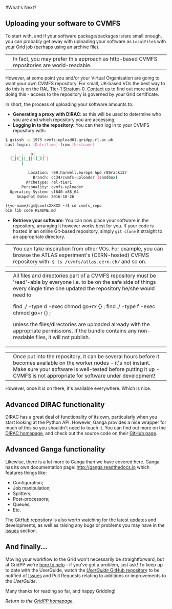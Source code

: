 #What's Next?

## Uploading your software to CVMFS
To start with, and if your software package/packages is/are small enough,
you can probably get away with uploading your software as `LocalFile`s
with your Grid job (perhaps using an archive file).

<table>
<tr>
<td align='center'><i class="fa fa-lightbulb-o" style='font-size:3em'></i></td>
<td>
In fact, you may prefer this approach as http-based CVMFS repositories are
world-readable.
</td>
</tr>
</table>

However, at some point you and/or your Virtual Organisation
are going to want your own CVMFS repository.
For small, UK-based VOs the best way to do this is on the
[RAL Tier-1 Stratum-0](https://www.gridpp.ac.uk/wiki/RAL_Tier1_CVMFS).
[Contact us](mailto:info@gridpp.ac.uk) to find out more about doing this -
access to the repository is governed by your Grid certificate.

In short, the process of uploading your software amounts to:
* **Generating a proxy with DIRAC**: as this will be used to
determine who you are and which repository you are accessing;
* **Logging in to the repository**:
You can then log in to your CVMFS repository with:

```bash
$ gsissh -p 1975 cvmfs-upload01.gridpp.rl.ac.uk
Last login: [Date/time] from [hostname]

   _. _.   o| _ ._
  (_|(_||_|||(_)| |
       |

          Location: r89.harwell.europe hpd r89rack137
            Branch: cc34/cvmfs-uploader (sandbox)
         Archetype: ral-tier1
       Personality: cvmfs-uploader
  Operating System: sl640-x86_64
     Snapshot Date: 2016-10-26

[{vo-name}sgm@cvmfsXXXXX ~]$ cd cvmfs_repo
bin lib code README.md
```

* **Retrieve your software**:
You can now place your software in the repository, arranging it
however works best for you. If your code is hosted in an online
Git-based repository, simply `git clone` it straight to an
appropriate directory.

<table>
<tr>
<td align='center'><i class="fa fa-lightbulb-o" style='font-size:3em'></i></td>
<td>
You can take inspiration from other VOs. For example, you can browse
the ATLAS experiment's (CERN-hosted) CVFMS repository with:
<code>$ ls /cvmfs/atlas.cern.ch/</code> and so on.
</td>
</tr>
</table>


<table>
<tr>
<td align='center'><i class="fa fa-warning" style='font-size:3em'></i></td>
<td>
All files and directories part of a CVMFS repository must be 'read'-able by everyone i.e. to be on the safe side of things every single time one updated the repository he/she would need to

find ./ -type d -exec chmod go+rx {} \; 
find ./ -type f -exec chmod go+r {} \; 

unless the files/directories are uploaded already with the appropriate permissions.  If the bundle contains any non-readable files, it will not publish.

</td>
</tr>
</table>

<table>
<tr>
<td align='center'><i class="fa fa-warning" style='font-size:3em'></i></td>
<td>
Once put into the repository, it can be several hours before it
becomes available on the worker nodes - it's not instant.
Make sure your software is well-tested before putting it up - 
CVMFS is not appropriate for software under development!
</td>
</tr>
</table>

However, once it _is_ on there, it's available everywhere.
Which is nice.

## Advanced DIRAC functionality
DIRAC has a great deal of functionality of its own,
particularly when you start looking at the Python API.
However, Ganga provides a nice wrapper for much of this
so you shouldn't need to touch it.
You can find out more on the
[DIRAC homepage](http://diracgrid.org/), and check out the
source code on their
[GitHub page](https://github.com/DIRACGrid).

## Advanced Ganga functionality
Likewise, there is a lot more to Ganga than we have covered here.
Ganga has its own documentation page: http://ganga.readthedocs.io
which features things like:
* Configuration;
* Job manipulation;
* Splitters;
* Post-processors;
* Queues;
* Etc.

The [GitHub repository](https://github.com/ganga-devs/ganga)
is also worth watching for the latest updates and developments,
as well as raising any bugs or problems you may have in the
[Issues](https://github.com/ganga-devs/ganga/issues) section.

## And finally...

Moving your workflow to the Grid won't necessarily be straightforward,
but at GridPP we're [here to help](../before-we-begin/getting-help.html) -
if you've got a problem, just ask!
To keep up to date with the UserGuide,
watch the
[_UserGuide_ GitHub repository](https://github.com/gridpp/user-guides)
to be notified of
[Issues](https://github.com/gridpp/user-guides/issues)
and Pull Requests relating to additions or improvements
to the _UserGuide_.

Many thanks for reading so far, and happy Gridding!

_Return to the [GridPP homepage](https://www.gridpp.ac.uk)_.
